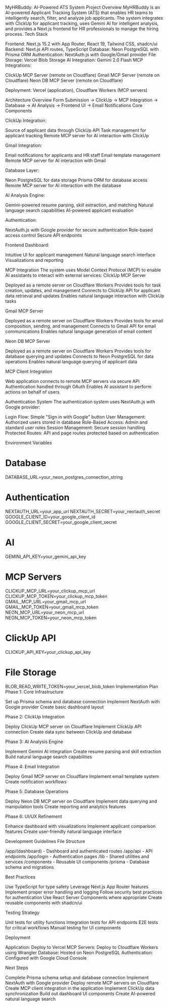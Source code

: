MyHRBuddy: AI-Powered ATS System
Project Overview
MyHRBuddy is an AI-powered Applicant Tracking System (ATS) that enables HR teams to intelligently search, filter, and analyze job applicants. The system integrates with ClickUp for applicant tracking, uses Gemini AI for intelligent analysis, and provides a Next.js frontend for HR professionals to manage the hiring process.
Tech Stack

Frontend: Next.js 15.2 with App Router, React 19, Tailwind CSS, shadcn/ui
Backend: Next.js API routes, TypeScript
Database: Neon PostgreSQL with Prisma ORM
Authentication: NextAuth.js with Google/Gmail provider
File Storage: Vercel Blob Storage
AI Integration: Gemini 2.0 Flash
MCP Integrations:

ClickUp MCP Server (remote on Cloudflare)
Gmail MCP Server (remote on Cloudflare)
Neon DB MCP Server (remote on Cloudflare)


Deployment: Vercel (application), Cloudflare Workers (MCP servers)

Architecture Overview
Form Submission → ClickUp → MCP Integration → Database → AI Analysis → Frontend UI → Email Notifications
Core Components

ClickUp Integration:

Source of applicant data through ClickUp API
Task management for applicant tracking
Remote MCP server for AI interaction with ClickUp


Gmail Integration:

Email notifications for applicants and HR staff
Email template management
Remote MCP server for AI interaction with Gmail


Database Layer:

Neon PostgreSQL for data storage
Prisma ORM for database access
Remote MCP server for AI interaction with the database


AI Analysis Engine:

Gemini-powered resume parsing, skill extraction, and matching
Natural language search capabilities
AI-powered applicant evaluation


Authentication:

NextAuth.js with Google provider for secure authentication
Role-based access control
Secure API endpoints


Frontend Dashboard:

Intuitive UI for applicant management
Natural language search interface
Visualizations and reporting



MCP Integration
The system uses Model Context Protocol (MCP) to enable AI assistants to interact with external services:
ClickUp MCP Server

Deployed as a remote server on Cloudflare Workers
Provides tools for task creation, updates, and management
Connects to ClickUp API for applicant data retrieval and updates
Enables natural language interaction with ClickUp tasks

Gmail MCP Server

Deployed as a remote server on Cloudflare Workers
Provides tools for email composition, sending, and management
Connects to Gmail API for email communications
Enables natural language generation of email content

Neon DB MCP Server

Deployed as a remote server on Cloudflare Workers
Provides tools for database querying and updates
Connects to Neon PostgreSQL for data operations
Enables natural language querying of applicant data

MCP Client Integration

Web application connects to remote MCP servers via secure API
Authentication handled through OAuth
Enables AI assistant to perform actions on behalf of users

Authentication System
The authentication system uses NextAuth.js with Google provider:

Login Flow: Simple "Sign in with Google" button
User Management: Authorized users stored in database
Role-Based Access: Admin and standard user roles
Session Management: Secure session handling
Protected Routes: API and page routes protected based on authentication

Environment Variables
# Database
DATABASE_URL=your_neon_postgres_connection_string

# Authentication
NEXTAUTH_URL=your_app_url
NEXTAUTH_SECRET=your_nextauth_secret
GOOGLE_CLIENT_ID=your_google_client_id
GOOGLE_CLIENT_SECRET=your_google_client_secret

# AI
GEMINI_API_KEY=your_gemini_api_key

# MCP Servers
CLICKUP_MCP_URL=your_clickup_mcp_url
CLICKUP_MCP_TOKEN=your_clickup_mcp_token
GMAIL_MCP_URL=your_gmail_mcp_url
GMAIL_MCP_TOKEN=your_gmail_mcp_token
NEON_MCP_URL=your_neon_mcp_url
NEON_MCP_TOKEN=your_neon_mcp_token

# ClickUp API
CLICKUP_API_KEY=your_clickup_api_key

# File Storage
BLOB_READ_WRITE_TOKEN=your_vercel_blob_token
Implementation Plan
Phase 1: Core Infrastructure

Set up Prisma schema and database connection
Implement NextAuth with Google provider
Create basic dashboard layout

Phase 2: ClickUp Integration

Deploy ClickUp MCP server on Cloudflare
Implement ClickUp API connection
Create data sync between ClickUp and database

Phase 3: AI Analysis Engine

Implement Gemini AI integration
Create resume parsing and skill extraction
Build natural language search capabilities

Phase 4: Email Integration

Deploy Gmail MCP server on Cloudflare
Implement email template system
Create notification workflows

Phase 5: Database Operations

Deploy Neon DB MCP server on Cloudflare
Implement data querying and manipulation tools
Create reporting and analytics features

Phase 6: UI/UX Refinement

Enhance dashboard with visualizations
Implement applicant comparison features
Create user-friendly natural language interface

Development Guidelines
File Structure

/app/(dashboard) - Dashboard and authenticated routes
/app/api - API endpoints
/app/login - Authentication pages
/lib - Shared utilities and services
/components - Reusable UI components
/prisma - Database schema and migrations

Best Practices

Use TypeScript for type safety
Leverage Next.js App Router features
Implement proper error handling and logging
Follow security best practices for authentication
Use React Server Components where appropriate
Create reusable components with shadcn/ui

Testing Strategy

Unit tests for utility functions
Integration tests for API endpoints
E2E tests for critical workflows
Manual testing for UI components

Deployment

Application: Deploy to Vercel
MCP Servers: Deploy to Cloudflare Workers using Wrangler
Database: Hosted on Neon PostgreSQL
Authentication: Configured with Google Cloud Console

Next Steps

Complete Prisma schema setup and database connection
Implement NextAuth with Google provider
Deploy remote MCP servers on Cloudflare
Create MCP client integration in the application
Implement ClickUp data synchronization
Build out dashboard UI components
Create AI-powered natural language search